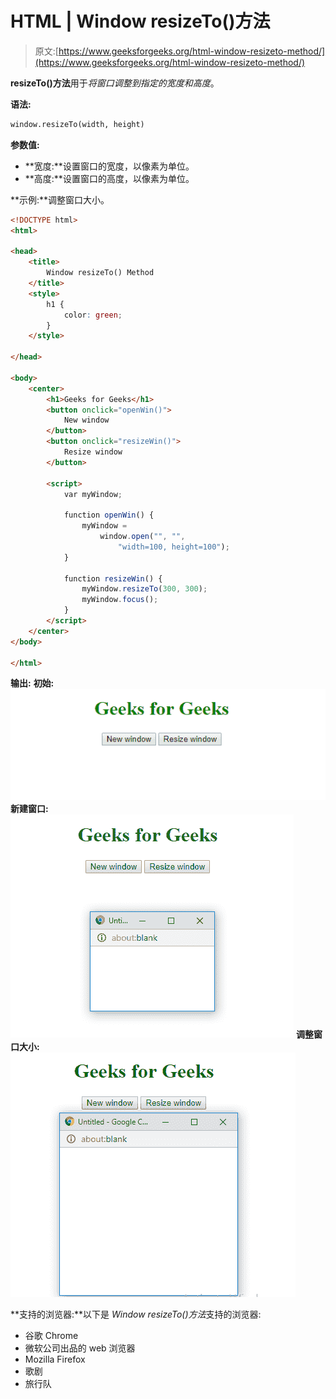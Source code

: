 # HTML | Window resizeTo()方法

> 原文:[https://www.geeksforgeeks.org/html-window-resizeto-method/](https://www.geeksforgeeks.org/html-window-resizeto-method/)

**resizeTo()方法**用于*将窗口调整到指定的宽度和高度*。

**语法:**

```html
window.resizeTo(width, height)
```

**参数值:**

*   **宽度:**设置窗口的宽度，以像素为单位。
*   **高度:**设置窗口的高度，以像素为单位。

**示例:**调整窗口大小。

```html
<!DOCTYPE html>
<html>

<head>
    <title>
        Window resizeTo() Method
    </title>
    <style>
        h1 {
            color: green;
        }
    </style>

</head>

<body>
    <center>
        <h1>Geeks for Geeks</h1>
        <button onclick="openWin()">
            New window
        </button>
        <button onclick="resizeWin()">
            Resize window
        </button>

        <script>
            var myWindow;

            function openWin() {
                myWindow =
                    window.open("", "",
                        "width=100, height=100");
            }

            function resizeWin() {
                myWindow.resizeTo(300, 300);
                myWindow.focus();
            }
        </script>
    </center>
</body>

</html>
```

**输出:**
**初始:**
![](img/c94301c0abdf191ef1fc7ec1d5251664.png)
**新建窗口:**
![](img/f84ccee2bac70851256c7db58225d4df.png)
**调整窗口大小:**
![](img/3d04f3c39364cddad7333eb94b0e75af.png)

**支持的浏览器:**以下是 *Window resizeTo()方法*支持的浏览器:

*   谷歌 Chrome
*   微软公司出品的 web 浏览器
*   Mozilla Firefox
*   歌剧
*   旅行队